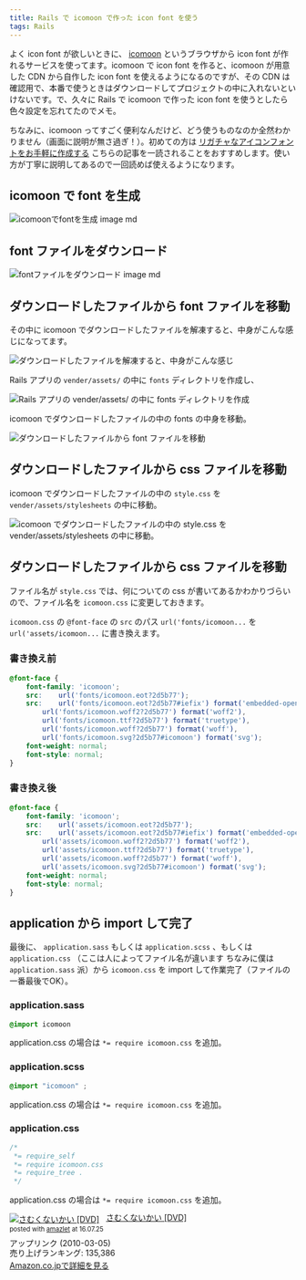 ```yaml
---
title: Rails で icomoon で作った icon font を使う
tags: Rails
---
```


よく icon font が欲しいときに、 [icomoon](https://icomoon.io/) というブラウザから icon font が作れるサービスを使ってます。icomoon で icon font を作ると、icomoon が用意した CDN から自作した icon font を使えるようになるのですが、その CDN は確認用で、本番で使うときはダウンロードしてプロジェクトの中に入れないといけないです。で、久々に Rails で icomoon で作った icon font を使うとしたら色々設定を忘れてたのでメモ。

ちなみに、icomoon ってすごく便利なんだけど、どう使うものなのか全然わかりません（画面に説明が無さ過ぎ！）。初めての方は [リガチャなアイコンフォントをお手軽に作成する](http://blog.ruedap.com/2013/09/17/ligature-icon-fonts) こちらの記事を一読されることをおすすめします。使い方が丁寧に説明してあるので一回読めば使えるようになります。

## icomoon で font を生成

![icomoonでfontを生成 image md](https://i.gyazo.com/d3d3f835a99b1b409d777f3d4bd98164.png)

## font ファイルをダウンロード

![fontファイルをダウンロード image md](https://i.gyazo.com/d08041a6919fb560bd248f910b2b4e02.png)

## ダウンロードしたファイルから font ファイルを移動

その中に icomoon でダウンロードしたファイルを解凍すると、中身がこんな感じになってます。

![ダウンロードしたファイルを解凍すると、中身がこんな感じ](https://i.gyazo.com/baa7420f1f0bd12574e2e4c10ae24bf7.png)

Rails アプリの `vender/assets/` の中に `fonts` ディレクトリを作成し、

![Rails アプリの `vender/assets/` の中に `fonts` ディレクトリを作成](https://i.gyazo.com/03b38a5397a50166f4298a7a6f210829.png)

icomoon でダウンロードしたファイルの中の fonts の中身を移動。

![ダウンロードしたファイルから font ファイルを移動](https://i.gyazo.com/630d41fa88835cbe3259dd300a3eb116.png)

## ダウンロードしたファイルから css ファイルを移動

icomoon でダウンロードしたファイルの中の `style.css` を `vender/assets/stylesheets` の中に移動。

![icomoon でダウンロードしたファイルの中の `style.css` を `vender/assets/stylesheets` の中に移動。](https://i.gyazo.com/2fb6213449287809df7de331fa10a12e.png)

## ダウンロードしたファイルから css ファイルを移動

ファイル名が `style.css` では、何についての css が書いてあるかわかりづらいので、ファイル名を `icomoon.css` に変更しておきます。

`icomoon.css` の `@font-face` の `src` のパス `url('fonts/icomoon...` を `url('assets/icomoon...` に書き換えます。

### 書き換え前

```css
@font-face {
    font-family: 'icomoon';
    src:    url('fonts/icomoon.eot?2d5b77');
    src:    url('fonts/icomoon.eot?2d5b77#iefix') format('embedded-opentype'),
        url('fonts/icomoon.woff2?2d5b77') format('woff2'),
        url('fonts/icomoon.ttf?2d5b77') format('truetype'),
        url('fonts/icomoon.woff?2d5b77') format('woff'),
        url('fonts/icomoon.svg?2d5b77#icomoon') format('svg');
    font-weight: normal;
    font-style: normal;
}
```

### 書き換え後

```css
@font-face {
    font-family: 'icomoon';
    src:    url('assets/icomoon.eot?2d5b77');
    src:    url('assets/icomoon.eot?2d5b77#iefix') format('embedded-opentype'),
        url('assets/icomoon.woff2?2d5b77') format('woff2'),
        url('assets/icomoon.ttf?2d5b77') format('truetype'),
        url('assets/icomoon.woff?2d5b77') format('woff'),
        url('assets/icomoon.svg?2d5b77#icomoon') format('svg');
    font-weight: normal;
    font-style: normal;
}
```

## application から import して完了

最後に、 `application.sass` もしくは `application.scss` 、もしくは `application.css` （ここは人によってファイル名が違います ちなみに僕は `application.sass` 派）から `icomoon.css` を import して作業完了（ファイルの一番最後でOK）。

### application.sass

```sass
@import icomoon
```

application.css の場合は `*= require icomoon.css` を追加。

### application.scss

```scss
@import "icomoon" ;
```

application.css の場合は `*= require icomoon.css` を追加。

### application.css

```css
/*
 *= require_self
 *= require icomoon.css
 *= require_tree .
 */
```

application.css の場合は `*= require icomoon.css` を追加。

<div class="amazlet-box" style="margin-bottom:0px;"><div class="amazlet-image" style="float:left;margin:0px 12px 1px 0px;"><a href="http://www.amazon.co.jp/exec/obidos/ASIN/B0034KM04M/machidateppei-22/ref=nosim/" name="amazletlink" target="_blank"><img src="http://ecx.images-amazon.com/images/I/51e0LFIaHkL._SL160_.jpg" alt="さむくないかい [DVD]" style="border: none;" /></a></div><div class="amazlet-info" style="line-height:120%; margin-bottom: 10px"><div class="amazlet-name" style="margin-bottom:10px;line-height:120%"><a href="http://www.amazon.co.jp/exec/obidos/ASIN/B0034KM04M/machidateppei-22/ref=nosim/" name="amazletlink" target="_blank">さむくないかい [DVD]</a><div class="amazlet-powered-date" style="font-size:80%;margin-top:5px;line-height:120%">posted with <a href="http://www.amazlet.com/" title="amazlet" target="_blank">amazlet</a> at 16.07.25</div></div><div class="amazlet-detail">アップリンク (2010-03-05)<br />売り上げランキング: 135,386<br /></div><div class="amazlet-sub-info" style="float: left;"><div class="amazlet-link" style="margin-top: 5px"><a href="http://www.amazon.co.jp/exec/obidos/ASIN/B0034KM04M/machidateppei-22/ref=nosim/" name="amazletlink" target="_blank">Amazon.co.jpで詳細を見る</a></div></div></div><div class="amazlet-footer" style="clear: left"></div></div>
